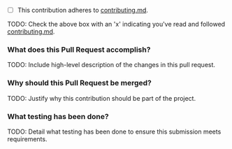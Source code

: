 - [ ] This contribution adheres to [contributing.md](docs/contributing.md).

TODO: Check the above box with an 'x' indicating you've read and followed [contributing.md](docs/contributing.md).

### What does this Pull Request accomplish?

TODO: Include high-level description of the changes in this pull request.

### Why should this Pull Request be merged?

TODO: Justify why this contribution should be part of the project.

### What testing has been done?

TODO: Detail what testing has been done to ensure this submission meets requirements.
